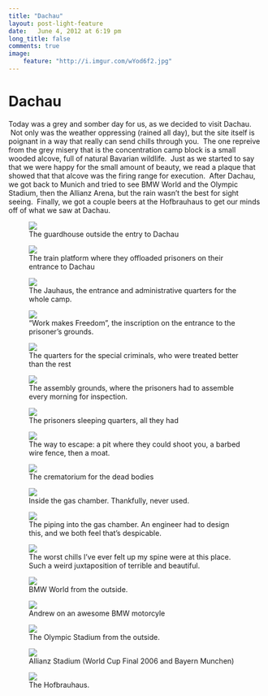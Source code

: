 ```yaml
---
title: "Dachau"
layout: post-light-feature
date:   June 4, 2012 at 6:19 pm
long_title: false
comments: true
image:
    feature: "http://i.imgur.com/wYod6f2.jpg"
---
```

# Dachau

Today was a grey and somber day for us, as we decided to visit Dachau.  Not only was the weather oppressing (rained all day), but the site itself is poignant in a way that really can send chills through you.  The one repreive from the grey misery that is the concentration camp block is a small wooded alcove, full of natural Bavarian wildlife.  Just as we started to say that we were happy for the small amount of beauty, we read a plaque that showed that that alcove was the firing range for execution.  After Dachau, we got back to Munich and tried to see BMW World and the Olympic Stadium, then the Allianz Arena, but the rain wasn’t the best for sight seeing.  Finally, we got a couple beers at the Hofbrauhaus to get our minds off of what we saw at Dachau.

<figure>
    <img src="http://i.imgur.com/mXUn4Ec.jpg">
    <figcaption>The guardhouse outside the entry to Dachau</figcaption>
</figure>
<figure>
    <img src="http://i.imgur.com/OZ3sjYH.jpg">
    <figcaption>The train platform where they offloaded prisoners on their entrance to Dachau</figcaption>
</figure>
<figure>
    <img src="http://i.imgur.com/nRuYOb9.jpg">
    <figcaption>The Jauhaus, the entrance and administrative quarters for the whole camp.</figcaption>
</figure>
<figure>
    <img src="http://i.imgur.com/kDTg2aJ.jpg">
    <figcaption>“Work makes Freedom”, the inscription on the entrance to the prisoner’s grounds.</figcaption>
</figure>
<figure>
    <img src="http://i.imgur.com/uqSqepY.jpg">
    <figcaption>The quarters for the special criminals, who were treated better than the rest</figcaption>
</figure>
<figure>
    <img src="http://i.imgur.com/S99ROGF.jpg">
    <figcaption>The assembly grounds, where the prisoners had to assemble every morning for inspection.</figcaption>
</figure>
<figure>
    <img src="http://i.imgur.com/f6BVkWI.jpg">
    <figcaption>The prisoners sleeping quarters, all they had</figcaption>
</figure>
<figure>
    <img src="http://i.imgur.com/szwTF2M.jpg">
    <figcaption>The way to escape: a pit where they could shoot you, a barbed wire fence, then a moat.</figcaption>
</figure>
<figure>
    <img src="http://i.imgur.com/eE9Ozz7.jpg">
    <figcaption>The crematorium for the dead bodies</figcaption>
</figure>
<figure>
    <img src="http://i.imgur.com/tCpOzCo.jpg">
    <figcaption>Inside the gas chamber. Thankfully, never used.</figcaption>
</figure>
<figure>
    <img src="http://i.imgur.com/5GZzpE0.jpg">
    <figcaption>The piping into the gas chamber. An engineer had to design this, and we both feel that’s despicable.</figcaption>
</figure>
<figure>
    <img src="http://i.imgur.com/QUs6Jb3.jpg">
    <figcaption>The worst chills I’ve ever felt up my spine were at this place. Such a weird juxtaposition of terrible and beautiful.</figcaption>
</figure>
<figure>
    <img src="http://i.imgur.com/8Zl5azP.jpg">
    <figcaption>BMW World from the outside.</figcaption>
</figure>
<figure>
    <img src="http://i.imgur.com/lHYdx8V.jpg">
    <figcaption>Andrew on an awesome BMW motorcyle</figcaption>
</figure>
<figure>
    <img src="http://i.imgur.com/N3dm4Js.jpg">
    <figcaption>The Olympic Stadium from the outside.</figcaption>
</figure>
<figure>
    <img src="http://i.imgur.com/Xn5ZuGH.jpg">
    <figcaption>Allianz Stadium (World Cup Final 2006 and Bayern Munchen)</figcaption>
</figure>
<figure>
    <img src="http://i.imgur.com/LypXlC1.jpg">
    <figcaption>The Hofbrauhaus.</figcaption>
</figure>
